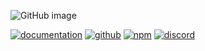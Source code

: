 ![GitHub image](https://raphtalia.ariesclark.com/github/ariesclark/state/banner?)

[![documentation](https://img.shields.io/badge/documentation-available-fff?logo=vercel)](https://ariesclark.github.io/state/) [![github](https://img.shields.io/badge/github-available-fff?logo=github)](https://github.com/ariesclark/state) [![npm](https://img.shields.io/badge/npm-available-bf2c2c?logo=npm)](https://npm.im/@ariesclark/state) [![discord](https://img.shields.io/badge/discord-join%20the%20community-5865F2?logo=discord&logoColor=white)](https://discord.gg/rj3YQQu)
